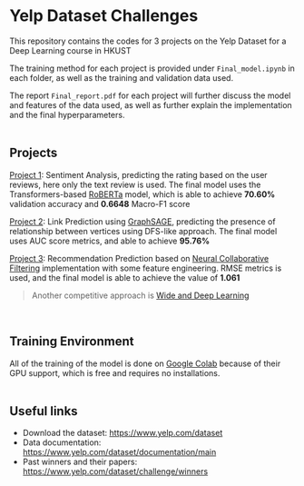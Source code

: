 # Yelp Dataset Challenges
This repository contains the codes for 3 projects on the Yelp Dataset for a Deep Learning course in HKUST

The training method for each project is provided under `Final_model.ipynb` in each folder, as well as the training and validation data used. 

The report `Final_report.pdf` for each project will further discuss the model and features of the data used, as well as further explain the implementation and the final hyperparameters.
<br><br>

## Projects

[Project 1](https://github.com/VanHoann/Yelp_Dataset_Challenges/tree/main/Sentiment_Analysis): Sentiment Analysis, predicting the rating based on the user reviews, here only the text review is used. The final model uses the Transformers-based [RoBERTa](https://arxiv.org/abs/1907.11692) model, which is able to achieve **70.60%** validation accuracy and **0.6648** Macro-F1 score
<br>

[Project 2](https://github.com/VanHoann/Yelp_Dataset_Challenges/tree/main/Link_Prediction): Link Prediction using [GraphSAGE](https://arxiv.org/abs/1706.02216), predicting the presence of relationship between vertices using DFS-like approach. The final model uses AUC score metrics, and able to achieve **95.76%**
<br>

[Project 3](https://github.com/VanHoann/Yelp_Dataset_Challenges/tree/main/Sentiment_Analysis/Recommendation_Prediction): Recommendation Prediction based on [Neural Collaborative Filtering](https://arxiv.org/abs/1708.05031) implementation with some feature engineering. RMSE metrics is used, and the final model is able to achieve the value of **1.061**
> Another competitive approach is [Wide and Deep Learning](https://arxiv.org/abs/1606.07792)
<br>

## Training Environment

All of the training of the model is done on [Google Colab](https://colab.research.google.com/) because of their GPU support, which is free and requires no installations.
<br><br>

## Useful links

* Download the dataset: https://www.yelp.com/dataset
* Data documentation: https://www.yelp.com/dataset/documentation/main
* Past winners and their papers: https://www.yelp.com/dataset/challenge/winners
